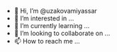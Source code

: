 - 👋 Hi, I’m @uzakovamiyassar
- 👀 I’m interested in ...
- 🌱 I’m currently learning ...
- 💞️ I’m looking to collaborate on ...
- 📫 How to reach me ...

<!---
uzakovamiyassar/uzakovamiyassar is a ✨ special ✨ repository because its `README.md` (this file) appears on your GitHub profile.
You can click the Preview link to take a look at your changes.
--->
